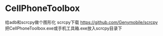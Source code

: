 # CellPhoneToolbox
给adb和scrcpy做个图形化
scrcpy下载 https://github.com/Genymobile/scrcpy
把CellPhoneToolbox.exe或手机工具箱.exe放入scrcpy目录下
